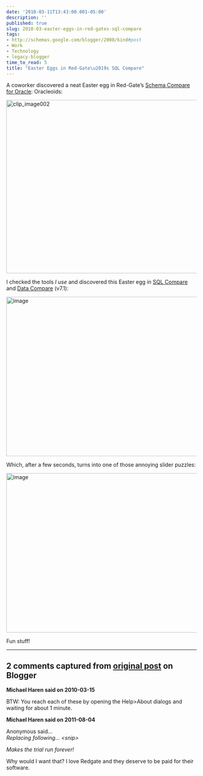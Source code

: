```yaml
---
date: '2010-03-11T13:43:00.001-05:00'
description: ''
published: true
slug: 2010-03-easter-eggs-in-red-gates-sql-compare
tags:
- http://schemas.google.com/blogger/2008/kind#post
- Work
- Technology
- legacy-blogger
time_to_read: 5
title: "Easter Eggs in Red-Gate\u2019s SQL Compare"
---
```


<p>A coworker discovered a neat Easter egg in Red-Gate’s <a href="http://www.red-gate.com/Products/schema_compare_for_oracle/index.htm">Schema Compare for Oracle</a>: Oracleoids:</p>  <p><img alt="clip_image002" border="0" height="459" src="http://lh5.ggpht.com/_IKD9WtY5kxU/S5k5sSRmH3I/AAAAAAAAArU/gW5hQeDo6FE/clip_image002%5B3%5D.jpg?imgmax=800" style="border-bottom: 0px; border-left: 0px; display: block; float: none; margin-left: auto; border-top: 0px; margin-right: auto; border-right: 0px;" title="clip_image002" width="693" /></p>  <p>I checked the tools <em>I use </em>and discovered this Easter egg in <a href="http://www.red-gate.com/Products/SQL_Compare/index.htm">SQL Compare</a> and <a href="http://www.red-gate.com/Products/SQL_Data_Compare/index.htm">Data Compare</a> (v7.1):</p>  <p><img alt="image" border="0" height="422" src="http://lh3.ggpht.com/_IKD9WtY5kxU/S5k5tg6jhEI/AAAAAAAAArY/_iKjbD5Y1WI/image%5B2%5D.png?imgmax=800" style="border-bottom: 0px; border-left: 0px; display: block; float: none; margin-left: auto; border-top: 0px; margin-right: auto; border-right: 0px;" title="image" width="592" /> </p>  <p>Which, after a few seconds, turns into one of those annoying slider puzzles:</p>  <p><img alt="image" border="0" height="422" src="http://lh5.ggpht.com/_IKD9WtY5kxU/S5k5u808ATI/AAAAAAAAArc/c8ZGMy13yyo/image%5B5%5D.png?imgmax=800" style="border-bottom: 0px; border-left: 0px; display: block; float: none; margin-left: auto; border-top: 0px; margin-right: auto; border-right: 0px;" title="image" width="592" /> </p>  <p>Fun stuff!</p>

---

## 2 comments captured from [original post](https://blog.wassupy.com/2010/03/easter-eggs-in-red-gates-sql-compare.html) on Blogger

**Michael Haren said on 2010-03-15**

BTW: You reach each of these by opening the Help&gt;About dialogs and waiting for about 1 minute.

**Michael Haren said on 2011-08-04**

Anonymous said...<br /><i>Replacing following... &lt;snip&gt;

Makes the trial run forever!<br /></i>

Why would I want that? I love Redgate and they deserve to be paid for their software.

